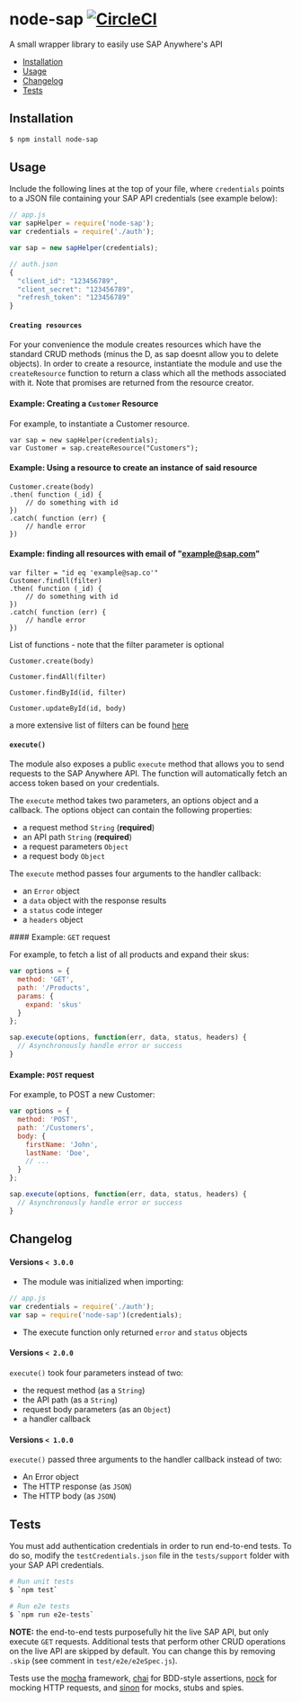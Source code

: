 # node-sap [![CircleCI](https://circleci.com/gh/DarylRodrigo/node-sap/tree/master.svg?style=svg)](https://circleci.com/gh/DarylRodrigo/node-sap/tree/master)

A small wrapper library to easily use SAP Anywhere's API

* [Installation](#installation)
* [Usage](#usage)
* [Changelog](#changelog)
* [Tests](#tests)

## Installation

```sh
$ npm install node-sap
```

## Usage

Include the following lines at the top of your file, where `credentials` points to a JSON file containing your SAP API credentials (see example below):

```js
// app.js
var sapHelper = require('node-sap');
var credentials = require('./auth');

var sap = new sapHelper(credentials);

// auth.json
{
  "client_id": "123456789",
  "client_secret": "123456789",
  "refresh_token": "123456789"
}
```

#### `Creating resources`

For your convenience the module creates resources which have the standard CRUD methods (minus the D, as sap doesnt allow you to delete objects). In order to create a resource, instantiate the module and use the `createResource` function to return a class which all the methods associated with it. Note that promises are returned from the resource creator.

#### Example: Creating a `Customer` Resource

For example, to instantiate a Customer resource.

```
var sap = new sapHelper(credentials);
var Customer = sap.createResource("Customers");
```

#### Example: Using a resource to create an instance of said resource

```
Customer.create(body)
.then( function (_id) {
    // do something with id
})
.catch( function (err) {
    // handle error
})
```

#### Example: finding all resources with email of "example@sap.com"

```
var filter = "id eq 'example@sap.co'"
Customer.findll(filter)
.then( function (_id) {
    // do something with id
})
.catch( function (err) {
    // handle error
})
```

List of functions - note that the filter parameter is optional

`Customer.create(body)`

`Customer.findAll(filter)`

`Customer.findById(id, filter)`

`Customer.updateById(id, body)`

a more extensive list of filters can be found [here](https://doc-eu.sapanywhere.com/api/spec/query)


#### `execute()`

The module also exposes a public `execute` method that allows you to send requests to the SAP Anywhere API. The function will automatically fetch an access token based on your credentials.

The `execute` method takes two parameters, an options object and a callback.
The options object can contain the following properties:

* a request method `String` (**required**)
* an API path `String` (**required**)
* a request parameters `Object`
* a request body `Object`

The `execute` method passes four arguments to the handler callback:
* an `Error` object
* a `data` object with the response results
* a `status` code integer
* a `headers` object

#### Example: `GET` request

For example, to fetch a list of all products and expand their skus:

```js
var options = {
  method: 'GET',
  path: '/Products',
  params: {
    expand: 'skus'
  }
};

sap.execute(options, function(err, data, status, headers) {
  // Asynchronously handle error or success
}
```

#### Example: `POST` request

For example, to POST a new Customer:

```js
var options = {
  method: 'POST',
  path: '/Customers',
  body: {
    firstName: 'John',
    lastName: 'Doe',
    // ...
  }
};

sap.execute(options, function(err, data, status, headers) {
  // Asynchronously handle error or success
}
```

## Changelog

#### Versions `< 3.0.0`

* The module was initialized when importing:
```js
// app.js
var credentials = require('./auth');
var sap = require('node-sap')(credentials);
```
* The execute function only returned `error` and `status` objects

#### Versions `< 2.0.0`

`execute()` took four parameters instead of two:
* the request method (as a `String`)
* the API path (as a `String`)
* request body parameters (as an `Object`)
* a handler callback

#### Versions `< 1.0.0`

`execute()` passed three arguments to the handler callback instead of two:
* An Error object
* The HTTP response (as `JSON`)
* The HTTP body (as `JSON`)

## Tests

You must add authentication credentials in order to run end-to-end tests. To do so, modify the `testCredentials.json` file in the `tests/support` folder with your SAP API credentials.

```sh
# Run unit tests
$ `npm test`

# Run e2e tests
$ `npm run e2e-tests`
```

**NOTE:** the end-to-end tests purposefully hit the live SAP API, but only execute `GET` requests. Additional tests that perform other CRUD operations on the live API are skipped by default. You can change this by removing `.skip` (see comment in `test/e2e/e2eSpec.js`).

Tests use the [mocha](https://github.com/mochajs/mocha) framework, [chai](https://github.com/chaijs/chai) for BDD-style assertions, [nock](https://github.com/node-nock/nock) for mocking HTTP requests, and [sinon](https://github.com/sinonjs/sinon) for mocks, stubs and spies.
